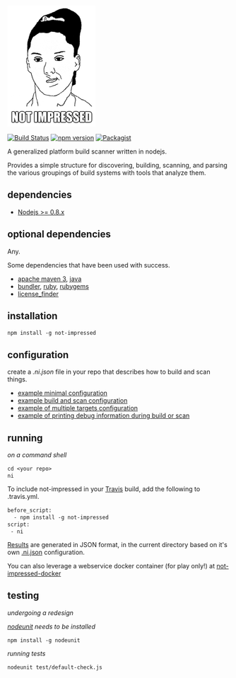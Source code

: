 ![Not Impressed](not-impressed.png)

[![Build Status](https://travis-ci.org/scottleedavis/not-impressed.svg)](https://travis-ci.org/scottleedavis/not-impressed)
[![npm version](https://badge.fury.io/js/not-impressed.svg)](http://badge.fury.io/js/not-impressed)
[![Packagist](https://img.shields.io/packagist/l/doctrine/orm.svg)](https://www.npmjs.com/package/not-impressed)

A generalized platform build scanner written in nodejs.

Provides a simple structure for discovering, building, scanning, and parsing the various groupings of build systems with tools that analyze them.

dependencies
------------

* [Nodejs >= 0.8.x](https://nodejs.org)

optional dependencies
---------------------

Any.

Some dependencies that have been used with success.
* [apache maven 3](https://maven.apache.org/download.cgi), [java](https://java.com/en/download/)
* [bundler](http://bundler.io/), [ruby](https://www.ruby-lang.org/en/), [rubygems](https://rubygems.org/)
* [license_finder](https://github.com/pivotal/LicenseFinder)


installation
------------
```
npm install -g not-impressed
```

configuration
-------------

create a *.ni.json* file in your repo that describes how to build and scan things.

* [example minimal configuration](examples/min.json)
* [example build and scan configuration](examples/multi_build.json)
* [example of multiple targets configuration](examples/multi_target.json)
* [example of printing debug information during build or scan](examples/debug.json)

running
-------
*on a command shell*
```
cd <your repo>
ni
```

To include not-impressed in your [Travis](https://travis-ci.org/) build, add the following to .travis.yml.
```
before_script:
  - npm install -g not-impressed
script:
 - ni
```

[Results](results.json) are generated in JSON format, in the current directory based on it's own [.ni.json](.ni.json) configuration.

You can also leverage a webservice docker container (for play only!) at [not-impressed-docker](https://github.com/scottleedavis/not-impressed-docker)


testing
-------

*undergoing a redesign*

*[nodeunit](https://github.com/caolan/nodeunit) needs to be installed*
```
npm install -g nodeunit
```
*running tests*
```
nodeunit test/default-check.js
```
